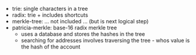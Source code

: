- trie: single characters in a tree 
- radix: trie + includes shortcuts 
- merkle-tree: ... not included ... (but is next logical step)
- patricia-merkle: base-16 radix merkle tree
  - uses a database and stores the hashes in the tree
  - searching for addresses involves traversing the tree - whos value is the hash of the account 